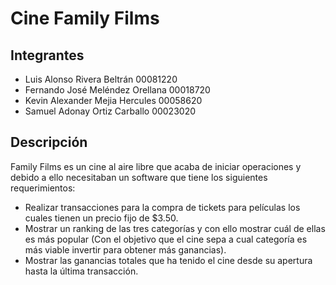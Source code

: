 # Cine Family Films
## Integrantes
* Luis Alonso Rivera Beltrán 00081220
* Fernando José Meléndez Orellana 00018720
* Kevin Alexander Mejia Hercules 00058620
* Samuel Adonay Ortiz Carballo 00023020
## Descripción
Family Films es un cine al aire libre que acaba de iniciar operaciones y debido a ello necesitaban un software que tiene los siguientes requerimientos:

* Realizar transacciones para la compra de tickets para películas los cuales tienen un precio fijo de $3.50.
* Mostrar un ranking de las tres categorías y con ello mostrar cuál de ellas es más popular (Con el objetivo que el cine sepa a cual categoría es más viable invertir para obtener más ganancias).
* Mostrar las ganancias totales que ha tenido el cine desde su apertura hasta la última transacción.
 
